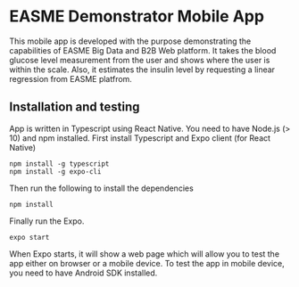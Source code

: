 # EASME Demonstrator Mobile App 

This mobile app is developed with the purpose demonstrating the capabilities of EASME Big Data and B2B Web platform. It takes the blood glucose level measurement from the user and shows where the user is within the scale. Also, it estimates the insulin level by requesting a linear regression from EASME platfrom. 

## Installation and testing 
App is written in Typescript using React Native. You need to have Node.js (> 10) and npm installed. First install Typescript and Expo client (for React Native) 
```
npm install -g typescript 
npm install -g expo-cli 
```
Then run the following to install the dependencies
```
npm install
```
Finally run the Expo.
```
expo start
```
When Expo starts, it will show a web page which will allow you to test the app either on browser or a mobile device. To test the app in mobile device, you need to have Android SDK installed. 